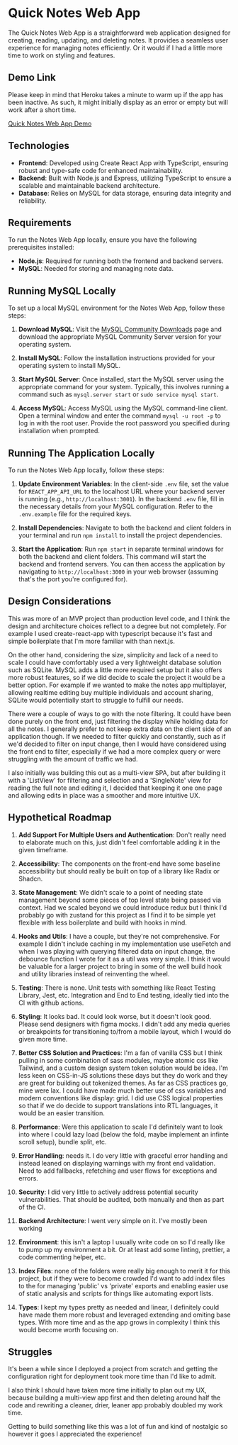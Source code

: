 # Quick Notes Web App

The Quick Notes Web App is a straightforward web application designed for creating, reading, updating, and deleting notes. It provides a seamless user experience for managing notes efficiently. Or it would if I had a little more time to work on styling and features.

## Demo Link

Please keep in mind that Heroku takes a minute to warm up if the app has been inactive. As such, it might initially display as an error or empty but will work after a short time.

[Quick Notes Web App Demo](https://solace-chat-challenge-df-055aa7cf2ceb.herokuapp.com/)

## Technologies

- **Frontend**: Developed using Create React App with TypeScript, ensuring robust and type-safe code for enhanced maintainability.
- **Backend**: Built with Node.js and Express, utilizing TypeScript to ensure a scalable and maintainable backend architecture.
- **Database**: Relies on MySQL for data storage, ensuring data integrity and reliability.

## Requirements

To run the Notes Web App locally, ensure you have the following prerequisites installed:

- **Node.js**: Required for running both the frontend and backend servers.
- **MySQL**: Needed for storing and managing note data.

## Running MySQL Locally

To set up a local MySQL environment for the Notes Web App, follow these steps:

1. **Download MySQL**: Visit the [MySQL Community Downloads](https://dev.mysql.com/downloads/mysql/) page and download the appropriate MySQL Community Server version for your operating system.

2. **Install MySQL**: Follow the installation instructions provided for your operating system to install MySQL.

3. **Start MySQL Server**: Once installed, start the MySQL server using the appropriate command for your system. Typically, this involves running a command such as `mysql.server start` or `sudo service mysql start`.

4. **Access MySQL**: Access MySQL using the MySQL command-line client. Open a terminal window and enter the command `mysql -u root -p` to log in with the root user. Provide the root password you specified during installation when prompted.

## Running The Application Locally

To run the Notes Web App locally, follow these steps:

1. **Update Environment Variables**: In the client-side `.env` file, set the value for `REACT_APP_API_URL` to the localhost URL where your backend server is running (e.g., `http://localhost:3001`). In the backend `.env` file, fill in the necessary details from your MySQL configuration. Refer to the `.env.example` file for the required keys.

2. **Install Dependencies**: Navigate to both the backend and client folders in your terminal and run `npm install` to install the project dependencies.

3. **Start the Application**: Run `npm start` in separate terminal windows for both the backend and client folders. This command will start the backend and frontend servers. You can then access the application by navigating to `http://localhost:3000` in your web browser (assuming that's the port you're configured for).

## Design Considerations

This was more of an MVP project than production level code, and I think the design and architecture choices reflect to a degree but not completely. For example I used create-react-app with typescript because it's fast and simple boilerplate that I'm more familiar with than next.js.

On the other hand, considering the size, simplicity and lack of a need to scale I could have comfortably used a very lightweight database solution such as SQLite. MySQL adds a little more required setup but it also offers more robust features, so if we did decide to scale the project it would be a better option. For example if we wanted to make the notes app multiplayer, allowing realtime editing buy multiple individuals and account sharing, SQLite would potentially start to struggle to fulfill our needs.

There were a couple of ways to go with the note filtering. It could have been done purely on the front end, just filtering the display while holding data for all the notes. I generally prefer to not keep extra data on the client side of an application though. If we needed to filter quickly and constantly, such as if we'd decided to filter on input change, then I would have considered using the front end to filter, especially if we had a more complex query or were struggling with the amount of traffic we had.

I also initially was building this out as a multi-view SPA, but after building it with a 'ListView' for filtering and selection and a 'SingleNote' view for reading the full note and editing it, I decided that keeping it one one page and allowing edits in place was a smoother and more intuitive UX.

## Hypothetical Roadmap

1. **Add Support For Multiple Users and Authentication**: Don't really need to elaborate much on this, just didn't feel comfortable adding it in the given timeframe.

2. **Accessibility**: The components on the front-end have some baseline accessibility but should really be built on top of a library like Radix or Shadcn.

3. **State Management**: We didn't scale to a point of needing state management beyond some pieces of top level state being passed via context. Had we scaled beyond we could introduce redux but I think I'd probably go with zustand for this project as I find it to be simple yet flexible with less boilerplate and build with hooks in mind.

4. **Hooks and Utils**: I have a couple, but they're not comprehensive. For example I didn't include caching in my implementation use useFetch and when I was playing with querying filtered data on input change, the debounce function I wrote for it as a util was very simple. I think it would be valuable for a larger project to bring in some of the well build hook and utility libraries instead of reinventing the wheel.

5. **Testing**: There is none. Unit tests with something like React Testing Library, Jest, etc. Integration and End to End testing, ideally tied into the CI with github actions.

6. **Styling**: It looks bad. It could look worse, but it doesn't look good. Please send designers with figma mocks. I didn't add any media queries or breakpoints for transitioning to/from a mobile layout, which I would do given more time.

7. **Better CSS Solution and Practices**: I'm a fan of vanilla CSS but I think pulling in some combination of sass modules, maybe atomic css like Tailwind, and a custom design system token solution would be idea. I'm less keen on CSS-in-JS solutions these days but they do work and they are great for building out tokenized themes. As far as CSS practices go, mine were lax. I could have made much better use of css variables and modern conventions like display: grid. I did use CSS logical properties so that if we do decide to support translations into RTL languages, it would be an easier transition.

8. **Performance**: Were this application to scale I'd definitely want to look into where I could lazy load (below the fold, maybe implement an infinte scroll setup), bundle split, etc.

9. **Error Handling**: needs it. I do very little with graceful error handling and instead leaned on displaying warnings with my front end validation. Need to add fallbacks, refetching and user flows for exceptions and errors.

10. **Security**: I did very little to actively address potential security vulnerabilities. That should be audited, both manually and then as part of the CI.

11. **Backend Architecture**: I went very simple on it. I've mostly been working

12. **Environment**: this isn't a laptop I usually write code on so I'd really like to pump up my environment a bit. Or at least add some linting, prettier, a code commenting helper, etc.

13. **Index Files**: none of the folders were really big enough to merit it for this project, but if they were to become crowded I'd want to add index files to the for managing 'public' vs 'private' exports and enabling easier use of static analysis and scripts for things like automating export lists.

14. **Types**: I kept my types pretty as needed and linear, I definitely could have made them more robust and leveraged extending and omiting base types.  With more time and as the app grows in complexity I think this would become worth focusing on.

## Struggles

It's been a while since I deployed a project from scratch and getting the configuration right for deployment took more time than I'd like to admit.  

I also think I should have taken more time initially to plan out my UX, because building a multi-view app first and then deleting around half the code and rewriting a cleaner, drier, leaner app probably doubled my work time.

Getting to build something like this was a lot of fun and kind of nostalgic so however it goes I appreciated the experience!